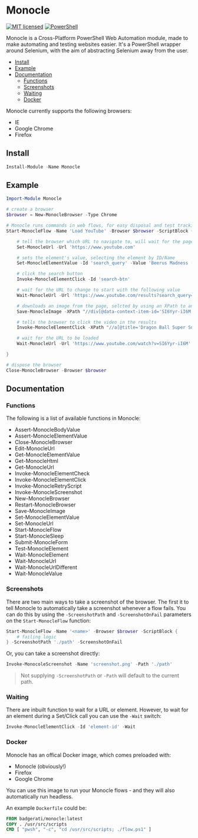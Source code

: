 # Monocle

[![MIT licensed](https://img.shields.io/badge/license-MIT-blue.svg)](https://raw.githubusercontent.com/Badgerati/Monocle/master/LICENSE.txt)
[![PowerShell](https://img.shields.io/powershellgallery/dt/monocle.svg?label=PowerShell&colorB=085298)](https://www.powershellgallery.com/packages/Monocle)

Monocle is a Cross-Platform PowerShell Web Automation module, made to make automating and testing websites easier. It's a PowerShell wrapper around Selenium, with the aim of abstracting Selenium away from the user.

* [Install](#install)
* [Example](#example)
* [Documentation](#documentation)
  * [Functions](#functions)
  * [Screenshots](#screenshots)
  * [Waiting](#waiting)
  * [Docker](#docker)

Monocle currently supports the following browsers:

* IE
* Google Chrome
* Firefox

## Install

```powershell
Install-Module -Name Monocle
```

## Example

```powershell
Import-Module Monocle

# create a browser
$browser = New-MonocleBrowser -Type Chrome

# Monocle runs commands in web flows, for easy disposal and test tracking
Start-MonocleFlow -Name 'Load YouTube' -Browser $browser -ScriptBlock {

    # tell the browser which URL to navigate to, will wait for the page to load
    Set-MonocleUrl -Url 'https://www.youtube.com'

    # sets the element's value, selecting the element by ID/Name
    Set-MonocleElementValue -Id 'search_query' -Value 'Beerus Madness (Extended)'

    # click the search button
    Invoke-MonocleElementClick -Id 'search-btn'

    # wait for the URL to change to start with the following value
    Wait-MonocleUrl -Url 'https://www.youtube.com/results?search_query=' -StartsWith

    # downloads an image from the page, selcted by using an XPath to an element
    Save-MonocleImage -XPath "//div[@data-context-item-id='SI6Yyr-iI6M']/img[1]" -Path '.\beerus.jpg'

    # tells the browser to click the video in the results
    Invoke-MonocleElementClick -XPath "//a[@title='Dragon Ball Super Soundtrack - Beerus Madness (Extended)']"

    # wait for the URL to be loaded
    Wait-MonocleUrl -Url 'https://www.youtube.com/watch?v=SI6Yyr-iI6M'

}

# dispose the browser
Close-MonocleBrowser -Browser $browser
```

## Documentation

### Functions

The following is a list of available functions in Monocle:

* Assert-MonocleBodyValue
* Assert-MonocleElementValue
* Close-MonocleBrowser
* Edit-MonocleUrl
* Get-MonocleElementValue
* Get-MonocleHtml
* Get-MonocleUrl
* Invoke-MonocleElementCheck
* Invoke-MonocleElementClick
* Invoke-MonocleRetryScript
* Invoke-MonocleScreenshot
* New-MonocleBrowser
* Restart-MonocleBrowser
* Save-MonocleImage
* Set-MonocleElementValue
* Set-MonocleUrl
* Start-MonocleFlow
* Start-MonocleSleep
* Submit-MonocleForm
* Test-MonocleElement
* Wait-MonocleElement
* Wait-MonocleUrl
* Wait-MonocleUrlDifferent
* Wait-MonocleValue

### Screenshots

There are two main ways to take a screenshot of the browser. The first it to tell Monocle to automatically take a screenshot whenever a flow fails. You can do this by using the `-ScreenshotPath` and `-ScreenshotOnFail` parameters on the `Start-MonocleFlow` function:

```powershell
Start-MonocleFlow -Name '<name>' -Browser $browser -ScriptBlock {
    # failing logic
} -ScreenshotPath './path' -ScreenshotOnFail
```

Or, you can take a screenshot directly:

```powershell
Invoke-MonocoleScreenshot -Name 'screenshot.png' -Path './path'
```

> Not supplying `-ScreenshotPath` or `-Path` will default to the current path.

### Waiting

There are inbuilt function to wait for a URL or element. However, to wait for an element during a Set/Click call you can use the `-Wait` switch:

```powershell
Invoke-MonocleElementClick -Id 'element-id' -Wait
```

### Docker

Monocle has an offical Docker image, which comes preloaded with:

* Monocle (obviously!)
* Firefox
* Google Chrome

You can use this image to run your Monocle flows - and they will also automatically run headless.

An example `Dockerfile` could be:

```dockerfile
FROM badgerati/monocle:latest
COPY . /usr/src/scripts
CMD [ "pwsh", "-c", "cd /usr/src/scripts; ./flow.ps1" ]
```
